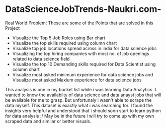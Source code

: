 # DataScienceJobTrends-Naukri.com-

Real World Problem:
These are some of the Points that are solved in this Project 
*   Visualize the Top 5 Job Roles using Bar chart
*   Visualize the top skills required using column chart
*   Visualize top job locations spread across in india for data science jobs
*   Visualizing the top hiring companies with most no. of job openings related to data science field
*   Visualize the top 10 Demanding skills required for Data Scientist using column chart
*   Visualize most asked minimum experience for data science jobs and Visualize most asked Maxium experience for data science jobs

This analysis is one in my bucket list while i was learning Data Analytics. I wanted to know the availabilty of data science and data anayst jobs that will be available for me to grasp. But unfortunaly i wasn't able to scrape the data myself. This dataset is exactly what i was searching for. I found the insights very helpful and understood that i should soon start to learn python for data analysis :/ May be in the future i will try to come up with my own scraped data and similar or better visuals.
